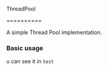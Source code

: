 ThreadPool

==========

A simple Thread Pool implementation.

### Basic usage

u can see it in `test`